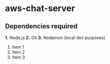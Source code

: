# aws-chat-server
 
## Dependencies required ##

**1.** Node.js
**2.** Git
**3.** Nodemon (local dev purposes)

1. Item 1
1. Item 2
1. Item 3
